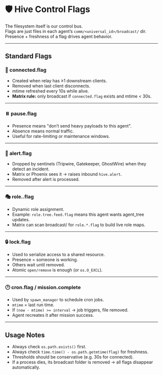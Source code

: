 # 🛡️ Hive Control Flags

The filesystem itself is our control bus.  
Flags are just files in each agent’s `comm/<universal_id>/broadcast/` dir.  
Presence + freshness of a flag drives agent behavior.  

---

## Standard Flags

### 🔌 connected.flag
- Created when relay has ≥1 downstream clients.  
- Removed when last client disconnects.  
- mtime refreshed every 10s while alive.  
- **Matrix rule:** only broadcast if `connected.flag` exists and mtime < 30s.

---

### ⏸️ pause.flag
- Presence means "don’t send heavy payloads to this agent".  
- Absence means normal traffic.  
- Useful for rate-limiting or maintenance windows.

---

### 🚨 alert.flag
- Dropped by sentinels (Tripwire, Gatekeeper, GhostWire) when they detect an incident.  
- Matrix or Phoenix sees it → raises inbound `hive.alert`.  
- Removed after alert is processed.

---

### 🎭 role.<name>.flag
- Dynamic role assignment.  
- Example: `role.tree.feed.flag` means this agent wants agent_tree updates.  
- Matrix can scan broadcast/ for `role.*.flag` to build live role maps.

---

### 🔒 lock.flag
- Used to serialize access to a shared resource.  
- Presence = someone is working.  
- Others wait until removed.  
- Atomic `open/remove` is enough (or `os.O_EXCL`).

---

### 🕑 cron.flag / mission.complete
- Used by `spawn_manager` to schedule cron jobs.  
- `mtime` = last run time.  
- If `(now - mtime) >= interval` → job triggers, file removed.  
- Agent recreates it after mission success.

---

## Usage Notes
- Always check `os.path.exists()` first.  
- Always check `time.time() - os.path.getmtime(flag)` for freshness.  
- Thresholds should be conservative (e.g. 30s for connected).  
- If a process dies, its broadcast folder is removed → all flags disappear automatically.
